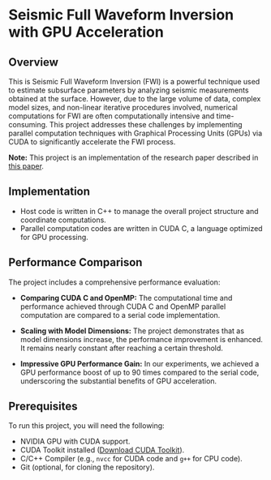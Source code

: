 # Seismic Full Waveform Inversion with GPU Acceleration

## Overview

This is Seismic Full Waveform Inversion (FWI) is a powerful technique used to estimate subsurface parameters by analyzing seismic measurements obtained at the surface. However, due to the large volume of data, complex model sizes, and non-linear iterative procedures involved, numerical computations for FWI are often computationally intensive and time-consuming. This project addresses these challenges by implementing parallel computation techniques with Graphical Processing Units (GPUs) via CUDA to significantly accelerate the FWI process.

**Note:** This project is an implementation of the research paper described in [this paper](https://www.mdpi.com/2076-3417/12/17/8844).


## Implementation

- Host code is written in C++ to manage the overall project structure and coordinate computations.
- Parallel computation codes are written in CUDA C, a language optimized for GPU processing.

## Performance Comparison

The project includes a comprehensive performance evaluation:

- **Comparing CUDA C and OpenMP:** The computational time and performance achieved through CUDA C and OpenMP parallel computation are compared to a serial code implementation.

- **Scaling with Model Dimensions:** The project demonstrates that as model dimensions increase, the performance improvement is enhanced. It remains nearly constant after reaching a certain threshold.

- **Impressive GPU Performance Gain:** In our experiments, we achieved a GPU performance boost of up to 90 times compared to the serial code, underscoring the substantial benefits of GPU acceleration.

## Prerequisites

To run this project, you will need the following:

- NVIDIA GPU with CUDA support.
- CUDA Toolkit installed ([Download CUDA Toolkit](https://developer.nvidia.com/cuda-downloads)).
- C/C++ Compiler (e.g., `nvcc` for CUDA code and `g++` for CPU code).
- Git (optional, for cloning the repository).
